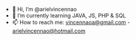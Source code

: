 - 👋 Hi, I’m @arielvincennao
- 🌱 I’m currently learning JAVA, JS, PHP & SQL
- 📫 How to reach me: vincennaoa@gmail.com - arielvincennao@hotmail.com

<!---
arielvincennao/arielvincennao is a ✨ special ✨ repository because its `README.md` (this file) appears on your GitHub profile.
You can click the Preview link to take a look at your changes.
--->
